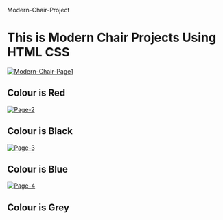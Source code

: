 Modern-Chair-Project
<h1>This is Modern Chair Projects Using HTML CSS </h1>
<a href="https://ibb.co/QMyK1d0"><img src="https://i.ibb.co/NKcyHSR/Modern-Chair-Page1.png" alt="Modern-Chair-Page1" border="0"></a>
<h2> Colour is Red </h2>
<a href="https://ibb.co/BLVtHc3"><img src="https://i.ibb.co/SNXPD5y/Page-2.png" alt="Page-2" border="0"></a>
<h2>Colour is Black </h2>
<a href="https://ibb.co/Nxwhk3Y"><img src="https://i.ibb.co/R2LnMSH/Page-3.png" alt="Page-3" border="0"></a>
<h2> Colour is Blue</h2>
<a href="https://ibb.co/kcrPTj2"><img src="https://i.ibb.co/JkbSTVj/Page-4.png" alt="Page-4" border="0"></a>
<h2> Colour is Grey</h2>
